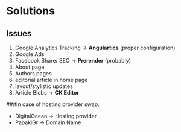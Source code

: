 Solutions
=========

Issues
------
1. Google Analytics Tracking -> **Angulartics** (proper configuration)
2. Google Ads
3. Facebook Share/ SEO -> **Prerender** (probably)
4. About page
5. Authors pages
6. editorial article in home page
7. layout/stylistic updates
8. Article Blobs -> **CK Editor**

###In case of hosting provider swap:
- DigitalOcean -> Hosting provider
- PapakiGr -> Domain Name